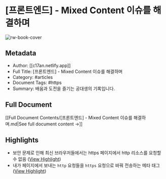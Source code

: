 # [프론트엔드] - Mixed Content 이슈를 해결하며

![rw-book-cover](https://readwise-assets.s3.amazonaws.com/static/images/article1.be68295a7e40.png)

## Metadata
- Author: [[c17an.netlify.app]]
- Full Title: [프론트엔드] - Mixed Content 이슈를 해결하며
- Category: #articles
- Document Tags:  #https 
- Summary: 배움과 도전을 즐기는 공대생의 기록입니다.

## Full Document
[[Full Document Contents/[프론트엔드] - Mixed Content 이슈를 해결하며.md|See full document content →]]

## Highlights
- 보안 문제로 인해 최신 브라우저들에서는 https 페이지에서 http 리소스를 요청할 수 없음 ([View Highlight](https://read.readwise.io/read/01hdg2nedfqehh91jve98rrgnd))
- 내가 페이지에서 보내는 `http` 요청들을 `https` 요청으로 바꿔 전송하는 메타 태그 ([View Highlight](https://read.readwise.io/read/01hdg2ny55zs9mk927s7fbcgp5))
